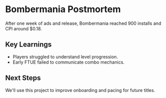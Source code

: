 # Bombermania Postmortem

After one week of ads and release, Bombermania reached 900 installs and CPI around $0.18.

## Key Learnings
- Players struggled to understand level progression.
- Early FTUE failed to communicate combo mechanics.

## Next Steps
We'll use this project to improve onboarding and pacing for future titles.
